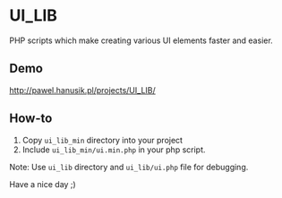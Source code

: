 # UI_LIB

PHP scripts which make creating various UI elements faster and easier.

## Demo

http://pawel.hanusik.pl/projects/UI_LIB/

## How-to

1. Copy `ui_lib_min` directory into your project
2. Include `ui_lib_min/ui.min.php` in your php script.

Note: Use `ui_lib` directory and `ui_lib/ui.php` file for debugging.

Have a nice day ;)